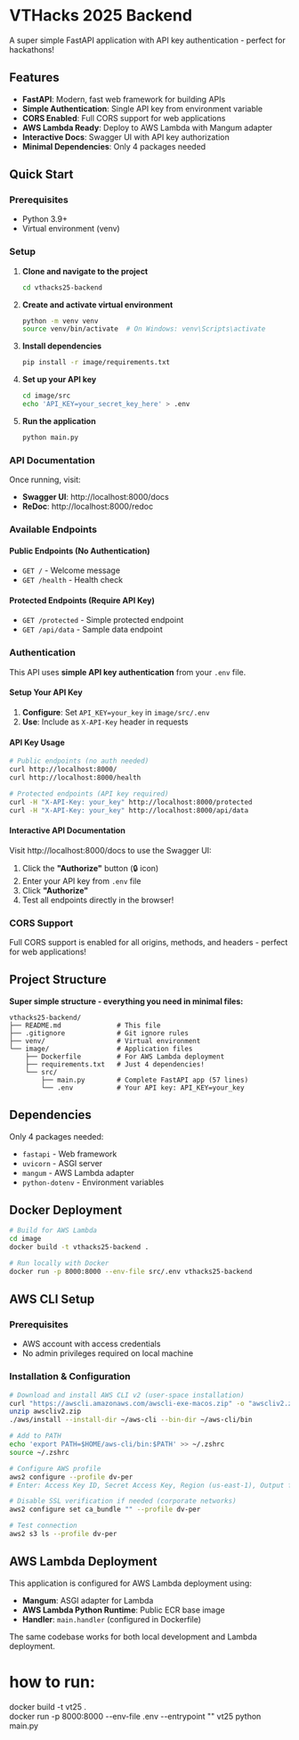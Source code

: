 # VTHacks 2025 Backend

A super simple FastAPI application with API key authentication - perfect for hackathons!

## Features

- **FastAPI**: Modern, fast web framework for building APIs
- **Simple Authentication**: Single API key from environment variable
- **CORS Enabled**: Full CORS support for web applications
- **AWS Lambda Ready**: Deploy to AWS Lambda with Mangum adapter
- **Interactive Docs**: Swagger UI with API key authorization
- **Minimal Dependencies**: Only 4 packages needed

## Quick Start

### Prerequisites

- Python 3.9+
- Virtual environment (venv)

### Setup

1. **Clone and navigate to the project**

   ```bash
   cd vthacks25-backend
   ```

2. **Create and activate virtual environment**

   ```bash
   python -m venv venv
   source venv/bin/activate  # On Windows: venv\Scripts\activate
   ```

3. **Install dependencies**

   ```bash
   pip install -r image/requirements.txt
   ```

4. **Set up your API key**

   ```bash
   cd image/src
   echo 'API_KEY=your_secret_key_here' > .env
   ```

5. **Run the application**
   ```bash
   python main.py
   ```

### API Documentation

Once running, visit:

- **Swagger UI**: http://localhost:8000/docs
- **ReDoc**: http://localhost:8000/redoc

### Available Endpoints

#### Public Endpoints (No Authentication)

- `GET /` - Welcome message
- `GET /health` - Health check

#### Protected Endpoints (Require API Key)

- `GET /protected` - Simple protected endpoint
- `GET /api/data` - Sample data endpoint

### Authentication

This API uses **simple API key authentication** from your `.env` file.

#### Setup Your API Key

1. **Configure**: Set `API_KEY=your_key` in `image/src/.env`
2. **Use**: Include as `X-API-Key` header in requests

#### API Key Usage

```bash
# Public endpoints (no auth needed)
curl http://localhost:8000/
curl http://localhost:8000/health

# Protected endpoints (API key required)
curl -H "X-API-Key: your_key" http://localhost:8000/protected
curl -H "X-API-Key: your_key" http://localhost:8000/api/data
```

#### Interactive API Documentation

Visit http://localhost:8000/docs to use the Swagger UI:

1. Click the **"Authorize"** button (🔒 icon)
2. Enter your API key from `.env` file
3. Click **"Authorize"**
4. Test all endpoints directly in the browser!

### CORS Support

Full CORS support is enabled for all origins, methods, and headers - perfect for web applications!

## Project Structure

**Super simple structure - everything you need in minimal files:**

```
vthacks25-backend/
├── README.md              # This file
├── .gitignore             # Git ignore rules
├── venv/                  # Virtual environment
└── image/                 # Application files
    ├── Dockerfile         # For AWS Lambda deployment
    ├── requirements.txt   # Just 4 dependencies!
    └── src/
        ├── main.py        # Complete FastAPI app (57 lines)
        └── .env           # Your API key: API_KEY=your_key
```

## Dependencies

Only 4 packages needed:

- `fastapi` - Web framework
- `uvicorn` - ASGI server
- `mangum` - AWS Lambda adapter
- `python-dotenv` - Environment variables

## Docker Deployment

```bash
# Build for AWS Lambda
cd image
docker build -t vthacks25-backend .

# Run locally with Docker
docker run -p 8000:8000 --env-file src/.env vthacks25-backend
```

## AWS CLI Setup

### Prerequisites

- AWS account with access credentials
- No admin privileges required on local machine

### Installation & Configuration

```bash
# Download and install AWS CLI v2 (user-space installation)
curl "https://awscli.amazonaws.com/awscli-exe-macos.zip" -o "awscliv2.zip"
unzip awscliv2.zip
./aws/install --install-dir ~/aws-cli --bin-dir ~/aws-cli/bin

# Add to PATH
echo 'export PATH=$HOME/aws-cli/bin:$PATH' >> ~/.zshrc
source ~/.zshrc

# Configure AWS profile
aws2 configure --profile dv-per
# Enter: Access Key ID, Secret Access Key, Region (us-east-1), Output format (json)

# Disable SSL verification if needed (corporate networks)
aws2 configure set ca_bundle "" --profile dv-per

# Test connection
aws2 s3 ls --profile dv-per
```

## AWS Lambda Deployment

This application is configured for AWS Lambda deployment using:

- **Mangum**: ASGI adapter for Lambda
- **AWS Lambda Python Runtime**: Public ECR base image
- **Handler**: `main.handler` (configured in Dockerfile)

The same codebase works for both local development and Lambda deployment.

# how to run:

docker build -t vt25 .  
docker run -p 8000:8000 --env-file .env --entrypoint "" vt25 python main.py
